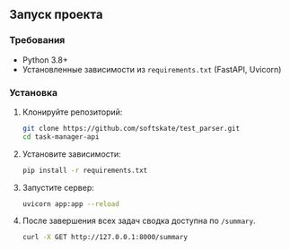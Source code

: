 ## Запуск проекта

### Требования

- Python 3.8+
- Установленные зависимости из `requirements.txt` (FastAPI, Uvicorn)

### Установка

1. Клонируйте репозиторий:
    ```bash
    git clone https://github.com/softskate/test_parser.git
    cd task-manager-api
    ```

2. Установите зависимости:
    ```bash
    pip install -r requirements.txt
    ```

3. Запустите сервер:
    ```bash
    uvicorn app:app --reload
    ```

4. После завершения всех задач сводка доступна по `/summary`.
    ```bash
    curl -X GET http://127.0.0.1:8000/summary
    ```
